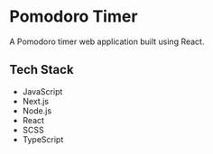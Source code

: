 # Pomodoro Timer

A Pomodoro timer web application built using React.

## Tech Stack

- JavaScript
- Next.js
- Node.js
- React
- SCSS
- TypeScript
